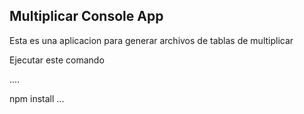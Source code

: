 ## Multiplicar Console App

Esta es una aplicacion para generar archivos de tablas de multiplicar

Ejecutar este comando

....

npm install
...